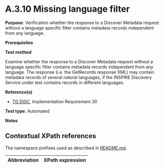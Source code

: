 # A.3.10 Missing language filter

**Purpose**: Verification whether the response to a Discover Metadata request without a language specific filter contains metadata records independent from any language.

**Prerequisites**

**Test method**

Examine whether the response to a Discover Metadata request without a language specific filter contains metadata records independent from any language. The response (i.e. the GetRecords response XML) may contain metadata records of several natural languages, if the  INSPIRE Discovery Service under test contains records in different languages.

**Reference(s)**

* [TG DISC](README.md#ref_TG_DISC), Implementation Requirement 30

**Test type**: Automated

**Notes**


## Contextual XPath references

The namespace prefixes used as described in [README.md](README.md#namespaces).

Abbreviation                                               |  XPath expression
---------------------------------------------------------- | -------------------------------------------------------------------------
